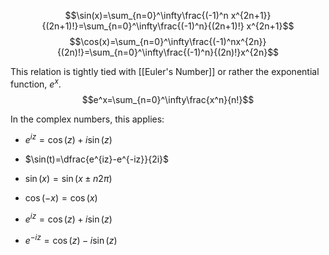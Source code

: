 

$$\sin(x)=\sum_{n=0}^\infty\frac{(-1)^n x^{2n+1}}{(2n+1)!}=\sum_{n=0}^\infty\frac{(-1)^n}{(2n+1)!} x^{2n+1}$$
$$\cos(x)=\sum_{n=0}^\infty\frac{(-1)^nx^{2n}}{(2n)!}=\sum_{n=0}^\infty\frac{(-1)^n}{(2n)!}x^{2n}$$



This relation is tightly tied with [[Euler's Number]] or rather the exponential function, $e^x$.
$$e^x=\sum_{n=0}^\infty\frac{x^n}{n!}$$

In the complex numbers, this applies:
- $e^{iz}=\cos(z)+i \sin(z)$



- $\sin(t)=\dfrac{e^{iz}-e^{-iz}}{2i}$



- $\sin(x)=\sin(x\pm n2\pi)$
- $\cos(-x)=\cos(x)$


- $e^{iz}=\cos(z) + i \sin(z)$
- $e^{-iz}=\cos(z)-i\sin(z)$
